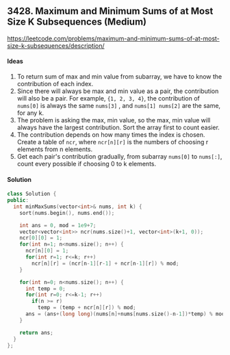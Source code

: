 ## 3428. Maximum and Minimum Sums of at Most Size K Subsequences (Medium)


https://leetcode.com/problems/maximum-and-minimum-sums-of-at-most-size-k-subsequences/description/


#### Ideas
1. To return sum of max and min value from subarray, we have to know the contribution of each index.
2. Since there will always be max and min value as a pair, the contribution will also be a pair. For example, `{1, 2, 3, 4}`, the contribution of `nums[0]` is always the same `nums[3]` , and `nums[1] nums[2]` are the same, for any k.
3. The problem is asking the max, min value, so the max, min value will always have the largest contribution. Sort the array first to count easier.
4. The contribution depends on how many times the index is chosen. Create a table of `ncr`, where `ncr[n][r]` is the numbers of choosing r elements from n elements.
5. Get each pair's contribution gradually, from subarray `nums[0]` to `nums[:]`, count every possible if choosing 0 to k elements. 


#### Solution
```C++
class Solution {
public:
  int minMaxSums(vector<int>& nums, int k) {
    sort(nums.begin(), nums.end());

    int ans = 0, mod = 1e9+7;
    vector<vector<int>> ncr(nums.size()+1, vector<int>(k+1, 0));
    ncr[0][0] = 1;
    for(int n=1; n<nums.size(); n++) {
      ncr[n][0] = 1;
      for(int r=1; r<=k; r++)
        ncr[n][r] = (ncr[n-1][r-1] + ncr[n-1][r]) % mod;
    }

    for(int n=0; n<nums.size(); n++) {
      int temp = 0;
      for(int r=0; r<=k-1; r++)
        if(n >= r)
          temp = (temp + ncr[n][r]) % mod;
      ans = (ans+(long long)(nums[n]+nums[nums.size()-n-1])*temp) % mod;
    }

    return ans;
  }
};
```